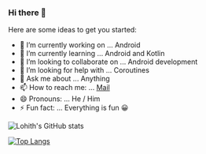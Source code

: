 ### Hi there 👋


Here are some ideas to get you started:

- 🔭 I’m currently working on ... Android
- 🌱 I’m currently learning ... Android and Kotlin
- 👯 I’m looking to collaborate on ... Android development
- 🤔 I’m looking for help with ... Coroutines
- 💬 Ask me about ... Anything
- 📫 How to reach me: ... [Mail](rocklohithreddy@gmail.com)
- 😄 Pronouns: ... He / Him
- ⚡ Fun fact: ... Everything is fun 😀





![Lohith's GitHub stats](https://github-readme-stats.vercel.app/api?username=lohithreddy2002&show_icons=true&theme=radical)

[![Top Langs](https://github-readme-stats.vercel.app/api/top-langs/?username=lohithreddy2002&langs_count=5)](https://github.com/anuraghazra/github-readme-stats)

